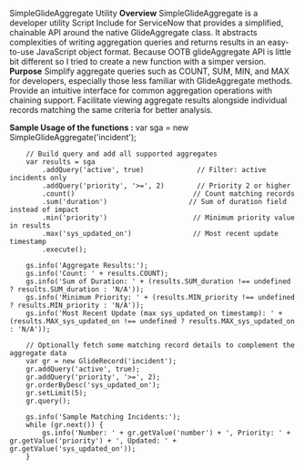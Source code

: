 SimpleGlideAggregate Utility
**Overview**
SimpleGlideAggregate is a developer utility Script Include for ServiceNow that provides a simplified, chainable API around the native GlideAggregate class. It abstracts complexities of writing aggregation queries and returns results in an easy-to-use JavaScript object format.
Because OOTB glideAggregate API is little bit different so I tried to create a new function with a simper version.
**Purpose**
Simplify aggregate queries such as COUNT, SUM, MIN, and MAX for developers, especially those less familiar with GlideAggregate methods.
Provide an intuitive interface for common aggregation operations with chaining support.
Facilitate viewing aggregate results alongside individual records matching the same criteria for better analysis.

**Sample Usage of the functions :**
 var sga = new SimpleGlideAggregate('incident');

        // Build query and add all supported aggregates
        var results = sga
            .addQuery('active', true)             // Filter: active incidents only
            .addQuery('priority', '>=', 2)        // Priority 2 or higher
            .count()                             // Count matching records
            .sum('duration')                    // Sum of duration field instead of impact
            .min('priority')                     // Minimum priority value in results
            .max('sys_updated_on')               // Most recent update timestamp
            .execute();

        gs.info('Aggregate Results:');
        gs.info('Count: ' + results.COUNT);
        gs.info('Sum of Duration: ' + (results.SUM_duration !== undefined ? results.SUM_duration : 'N/A'));
        gs.info('Minimum Priority: ' + (results.MIN_priority !== undefined ? results.MIN_priority : 'N/A'));
        gs.info('Most Recent Update (max sys_updated_on timestamp): ' + (results.MAX_sys_updated_on !== undefined ? results.MAX_sys_updated_on : 'N/A'));

        // Optionally fetch some matching record details to complement the aggregate data
        var gr = new GlideRecord('incident');
        gr.addQuery('active', true);
        gr.addQuery('priority', '>=', 2);
        gr.orderByDesc('sys_updated_on');
        gr.setLimit(5);
        gr.query();

        gs.info('Sample Matching Incidents:');
        while (gr.next()) {
            gs.info('Number: ' + gr.getValue('number') + ', Priority: ' + gr.getValue('priority') + ', Updated: ' + gr.getValue('sys_updated_on'));
        }
